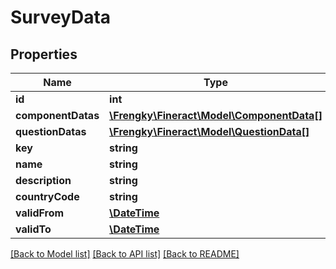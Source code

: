 # SurveyData

## Properties
Name | Type | Description | Notes
------------ | ------------- | ------------- | -------------
**id** | **int** |  | [optional] 
**componentDatas** | [**\Frengky\Fineract\Model\ComponentData[]**](ComponentData.md) |  | [optional] 
**questionDatas** | [**\Frengky\Fineract\Model\QuestionData[]**](QuestionData.md) |  | [optional] 
**key** | **string** |  | [optional] 
**name** | **string** |  | [optional] 
**description** | **string** |  | [optional] 
**countryCode** | **string** |  | [optional] 
**validFrom** | [**\DateTime**](\DateTime.md) |  | [optional] 
**validTo** | [**\DateTime**](\DateTime.md) |  | [optional] 

[[Back to Model list]](../../README.md#documentation-for-models) [[Back to API list]](../../README.md#documentation-for-api-endpoints) [[Back to README]](../../README.md)

